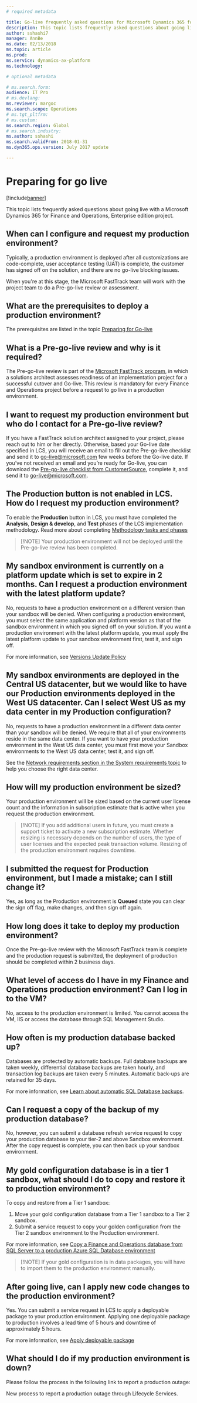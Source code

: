 ```yaml
---
# required metadata

title: Go-live frequently asked questions for Microsoft Dynamics 365 for Finance and Operations 
description: This topic lists frequently asked questions about going live with a Microsoft Dynamics 365 for Finance and Operations, Enterprise edition project.
author: sshashi7
manager: AnnBe
ms.date: 02/13/2018
ms.topic: article
ms.prod: 
ms.service: dynamics-ax-platform
ms.technology: 

# optional metadata

# ms.search.form:  
audience: IT Pro
# ms.devlang: 
ms.reviewer: margoc
ms.search.scope: Operations
# ms.tgt_pltfrm: 
# ms.custom: 
ms.search.region: Global
# ms.search.industry: 
ms.author: sshashi
ms.search.validFrom: 2018-01-31
ms.dyn365.ops.version: July 2017 update

---
```


# Preparing for go live

[!include[banner](../includes/banner.md)]

This topic lists frequently asked questions about going live with a Microsoft Dynamics 365 for Finance and Operations, Enterprise edition project.

## When can I configure and request my production environment?

Typically, a production environment is deployed after all customizations are code-complete, user acceptance testing (UAT) is complete, the customer has signed off on the solution, and there are no go-live blocking issues.

When you're at this stage, the Microsoft FastTrack team will work with the project team to do a Pre-go-live review or assessment.

## What are the prerequisites to deploy a production environment?

The prerequisites are listed in the topic [Preparing for Go-live](prepare-go-live.md)

## What is a Pre-go-live review and why is it required?

The Pre-go-live review is part of the [Microsoft FastTrack program](../get-started/fasttrack-dynamics-365-overview.md), in which a solutions architect assesses readiness of an implementation project for a successful cutover and Go-live. This review is mandatory for every Finance and Operations project before a request to go live in a production environment.

## I want to request my production environment but who do I contact for a Pre-go-live review?

If you have a FastTrack solution architect assigned to your project, please reach out to him or her directly. Otherwise, based your Go-live date specified in LCS, you will receive an email to fill out the Pre-go-live checklist and send it to <go-live@microsoft.com> few weeks before the Go-live date. If you’ve not received an email and you’re ready for Go-live, you can download the [Pre-go-live checklist from CustomerSource](https://mbs.microsoft.com/customersource/Global/365Enterprise/learning/documentation/installation-setup-guides/fasttrack-checklist-fin-and-ops), complete it, and send it to <go-live@microsoft.com>.

## The Production button is not enabled in LCS. How do I request my production environment?

To enable the **Production** button in LCS, you must have completed the **Analysis**, **Design & develop**, and **Test** phases of the LCS implementation methodology. Read more about completing [Methodology tasks and phases](../../dev-itpro/lifecycle-services/lcs-works-lcs.md)

>   [!NOTE]
>   Your production environment will not be deployed until the Pre-go-live review has been completed.

##  My sandbox environment is currently on a platform update which is set to expire in 2 months. Can I request a production environment with the latest platform update?

No, requests to have a production environment on a different version than your sandbox will be denied. When configuring a production environment, you must select the same application and platform version as that of the sandbox environment in which you signed off on your solution. If you want a production environment with the latest platform update, you must apply the latest platform update to your sandbox environment first, test it, and sign off.

For more information, see [Versions Update Policy](../../dev-itpro/migration-upgrade/versions-update-policy.md)

## My sandbox environments are deployed in the Central US datacenter, but we would like to have our Production environments deployed in the West US datacenter. Can I select West US as my data center in my Production configuration?

No, requests to have a production environment in a different data center than your sandbox will be denied. We require that all of your environments reside in the same data center. If you want to have your production environment in the West US data center, you must first move your Sandbox environments to the West US data center, test it, and sign off.

See the [Network requirements section in the System requirements topic](../get-started/system-requirements.md#network-requirements) to help you choose the right data center.

## How will my production environment be sized?

Your production environment will be sized based on the current user license count and the information in subscription estimate that is active when you request the production environment.

>   [!NOTE]
> If you add additional users in future, you must create a support ticket to activate a new subscription estimate. Whether resizing is necessary depends on the number of users, the type of user licenses and the expected peak transaction volume. Resizing of the production environment requires downtime.

## I submitted the request for Production environment, but I made a mistake; can I still change it?

Yes, as long as the Production environment is **Queued** state you can clear the sign off flag, make changes, and then sign off again.

## How long does it take to deploy my production environment?

 Once the Pre-go-live review with the Microsoft FastTrack team is complete and the production request is submitted, the deployment of production should be completed within 2 business days.

## What level of access do I have in my Finance and Operations production environment? Can I log in to the VM?

No, access to the production environment is limited. You cannot access the VM, IIS or access the database through SQL Management Studio.

## How often is my production database backed up?

Databases are protected by automatic backups. Full database backups are taken weekly, differential database backups are taken hourly, and transaction log backups are taken every 5 minutes. Automatic back-ups are retained for 35 days.

For more information, see [Learn about automatic SQL Database backups](/azure/sql-database/sql-database-automated-backups).

## Can I request a copy of the backup of my production database?

No, however, you can submit a database refresh service request to copy your production database to your tier-2 and above Sandbox environment. After the copy request is complete, you can then back up your sandbox environment.

## My gold configuration database is in a tier 1 sandbox, what should I do to copy and restore it to production environment?

To copy and restore from a Tier 1 sandbox: 
1. Move your gold configuration database from a Tier 1 sandbox to a Tier 2 sandbox.
2. Submit a service request to copy your golden configuration from the Tier 2 sandbox environment to the Production environment.

For more information, see [Copy a Finance and Operations database from SQL Server to a production Azure SQL Database environment](../../dev-itpro/database/copy-database-from-sql-server-to-azure-sql.md)

>   [!NOTE]
> If your gold configuration is in data packages, you will have to import them to the production environment manually.

## After going live, can I apply new code changes to the production environment?

Yes. You can submit a service request in LCS to apply a deployable package to your production environment. Applying one deployable package to production involves a lead time of 5 hours and downtime of approximately 5 hours.

For more information, see [Apply deployable package](../../dev-itpro/deployment/apply-deployable-package-system.md)

## What should I do if my production environment is down?

Please follow the process in the following link to report a production outage: 

New process to report a production outage through Lifecycle Services. 
